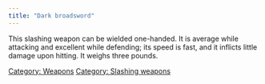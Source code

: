 ```yaml
---
title: "Dark broadsword"
---
```


This slashing weapon can be wielded one-handed. It is average while
attacking and excellent while defending; its speed is fast, and it
inflicts little damage upon hitting. It weighs three pounds.

[Category: Weapons](Category:_Weapons "wikilink") [Category: Slashing
weapons](Category:_Slashing_weapons "wikilink")